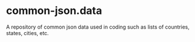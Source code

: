 # common-json.data
A repository of common json data used in coding such as lists of countries, states, cities, etc. 
